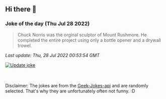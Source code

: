 ## Hi there 👋

### Joke of the day (Thu Jul 28 2022)
<!-- joke -->
>Chuck Norris was the orginal sculptor of Mount Rushmore. He completed the entire project using only a bottle opener and a drywall trowel.
<!-- /joke -->

*Last update: Thu, 28 Jul 2022 00:53:54 GMT*

[![Update joke](https://github.com/nclskfm/nclskfm/actions/workflows/joke.yml/badge.svg)](https://github.com/nclskfm/nclskfm/actions/workflows/joke.yml)

<br><br>
Disclaimer: The jokes are from the [Geek-Jokes-api](https://github.com/sameerkumar18/geek-joke-api) and are randomly selected. That's why they are unfortunately often not funny. :D
